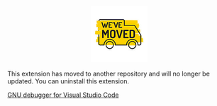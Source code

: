 
<div align="center">
<img src="https://raw.githubusercontent.com/atomclip/gnu-debugger/master/images/moved.png" alt="we've moved">
</div>

This extension has moved to another repository and will no longer be updated. 
You can uninstall this extension. 

[GNU debugger for Visual Studio Code](https://marketplace.visualstudio.com/items?itemName=metalcode-eu.gnu-debugger)